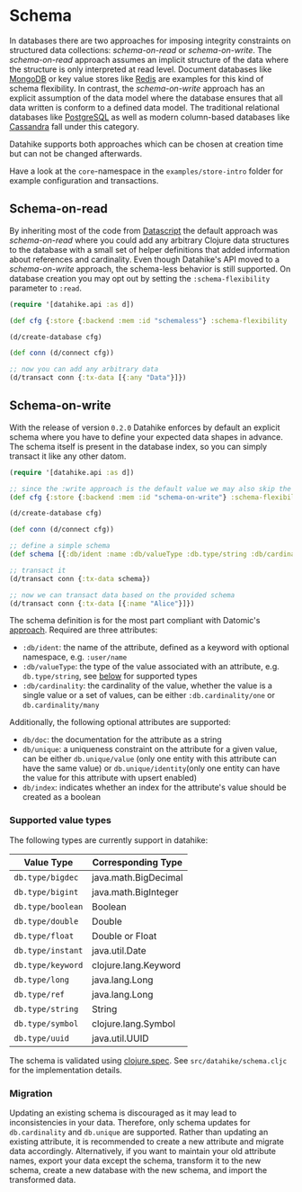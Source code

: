 # Schema

In databases there are two approaches for imposing integrity constraints on
structured data collections: _schema-on-read_ or _schema-on-write_.
The _schema-on-read_ approach assumes an implicit structure of the data where
the structure is only interpreted at read level. Document databases like
[MongoDB](https://www.mongodb.com/) or key value stores like
[Redis](https://redis.io/) are examples for this kind of schema flexibility. In
contrast, the _schema-on-write_ approach has an explicit assumption of the data
model where the database ensures that all data written is conform to a defined
data model. The traditional relational databases like
[PostgreSQL](https://www.postgresql.org/) as well as modern column-based
databases like [Cassandra](https://cassandra.apache.org/) fall under this
category.

Datahike supports both approaches which can be chosen at creation time but can
not be changed afterwards.

Have a look at the `core`-namespace in the `examples/store-intro` folder for
example configuration and transactions.

## Schema-on-read

By inheriting most of the code from
[Datascript](https://github.com/tonsky/datascript) the default approach was
_schema-on-read_ where you could add any arbitrary Clojure data structures to
the database with a small set of helper definitions that added information
about references and cardinality. Even though Datahike's API moved to a
_schema-on-write_ approach, the schema-less behavior is still supported. On
database creation you may opt out by setting the `:schema-flexibility` parameter to `:read`.

```clojure
(require '[datahike.api :as d])

(def cfg {:store {:backend :mem :id "schemaless"} :schema-flexibility :read})

(d/create-database cfg)

(def conn (d/connect cfg))

;; now you can add any arbitrary data
(d/transact conn {:tx-data [{:any "Data"}]})
```

## Schema-on-write

With the release of version `0.2.0` Datahike enforces by default an explicit
schema where you have to define your expected data shapes in advance. The
schema itself is present in the database index, so you can simply transact it
like any other datom.

```clojure
(require '[datahike.api :as d])

;; since the :write approach is the default value we may also skip the setting
(def cfg {:store {:backend :mem :id "schema-on-write"} :schema-flexibility :write})

(d/create-database cfg)

(def conn (d/connect cfg))

;; define a simple schema
(def schema [{:db/ident :name :db/valueType :db.type/string :db/cardinality :db.cardinality/one}])

;; transact it
(d/transact conn {:tx-data schema})

;; now we can transact data based on the provided schema
(d/transact conn {:tx-data [{:name "Alice"}]})
```

The schema definition is for the most part compliant with Datomic's
[approach](https://docs.datomic.com/on-prem/schema.html). Required are three
attributes:

- `:db/ident`: the name of the attribute, defined as a keyword with optional
  namespace, e.g. `:user/name`
- `:db/valueType`: the type of the value associated with an attribute, e.g. `db.type/string`, see
  [below](#supported-value-types) for supported types
- `:db/cardinality`: the cardinality of the value, whether the value is a single
  value or a set of values, can be either `:db.cardinality/one` or `db.cardinality/many`

Additionally, the following optional attributes are supported:

- `db/doc`: the documentation for the attribute as a string
- `db/unique`: a uniqueness constraint on the attribute for a given value, can
  be either `db.unique/value` (only one entity with this attribute can have the same value) or `db.unique/identity`(only one entity can have
  the value for this attribute with upsert enabled)
- `db/index`: indicates whether an index for the attribute's value should be
  created as a boolean

### Supported value types

The following types are currently support in datahike:

| Value Type        | Corresponding Type   |
| ----------------- | -------------------- |
| `db.type/bigdec`  | java.math.BigDecimal |
| `db.type/bigint`  | java.math.BigInteger |
| `db.type/boolean` | Boolean              |
| `db.type/double`  | Double               |
| `db.type/float`   | Double or Float      |
| `db.type/instant` | java.util.Date       |
| `db.type/keyword` | clojure.lang.Keyword |
| `db.type/long`    | java.lang.Long       |
| `db.type/ref`     | java.lang.Long       |
| `db.type/string`  | String               |
| `db.type/symbol`  | clojure.lang.Symbol  |
| `db.type/uuid`    | java.util.UUID       |

The schema is validated using [clojure.spec](https://clojure.org/guides/spec).
See `src/datahike/schema.cljc` for the implementation details.

### Migration

Updating an existing schema is discouraged as it may lead to inconsistencies
in your data. Therefore, only schema updates for `db.cardinality` and `db.unique`
are supported. Rather than updating an existing attribute, it is recommended to create
a new attribute and migrate data accordingly. Alternatively, if you want to maintain your
old attribute names, export your data except the schema, transform it to the new
schema, create a new database with the new schema, and import the transformed data.
